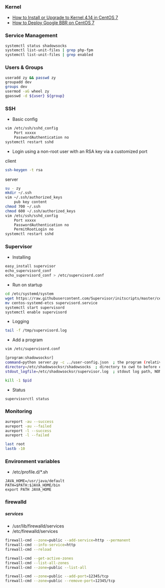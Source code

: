 ### Kernel
- [How to Install or Upgrade to Kernel 4.14 in CentOS 7](https://www.tecmint.com/install-upgrade-kernel-version-in-centos-7/)
- [How to Deploy Google BBR on CentOS 7](https://www.vultr.com/docs/how-to-deploy-google-bbr-on-centos-7)

### Service Management
```bash
systemctl status shadowsocks
systemctl list-unit-files | grep php-fpm
systemctl list-unit-files | grep enabled
```

### Users & Groups
```bash
useradd zy && passwd zy
groupadd dev
groups dev
usermod -aG wheel zy
gpasswd -d ${user} ${group}
```

### SSH
- Basic config
```bash
vim /etc/ssh/sshd_config
    Port xxxxx
    PasswordAuthentication no
systemctl restart sshd
```

- Login using a non-root user with an RSA key via a customized port

client
```bash
ssh-keygen -t rsa
```

server
```bash
su - zy
mkdir ~/.ssh
vim ~/.ssh/authorized_keys
    pub key content
chmod 700 ~/.ssh
chmod 600 ~/.ssh/authorized_keys
vim /etc/ssh/sshd_config
    Port xxxxx
    PasswordAuthentication no
    PermitRootLogin no
systemctl restart sshd
```

### Supervisor
- Installing
```bash
easy_install supervisor
echo_supervisord_conf
echo_supervisord_conf > /etc/supervisord.conf
```
- Run on startup
```bash
cd /etc/systemd/system
wget https://raw.githubusercontent.com/Supervisor/initscripts/master/centos-systemd-etcs
mv centos-systemd-etcs supervisord.service
systemctl start supervisord
systemctl enable supervisord
```

- Logging
```bash
tail -f /tmp/supervisord.log
```

- Add a program
```bash
vim /etc/supervisord.conf

[program:shadowsocksr]
command=python server.py -c ../user-config.json  ; the program (relative uses PATH, can take args)
directory=/etc/shadowsocksr/shadowsocks  ; directory to cwd to before exec (def no cwd)
stdout_logfile=/etc/shadowsocksr/supervisor.log  ; stdout log path, NONE for none; default AUTO

kill -1 $pid
```

- Status
```bash
supervisorctl status
```

### Monitoring

```bash
aureport -au --success
aureport -au --failed
aureport -l --success
aureport -l --failed

last root
lastb -10
```


### Environment variables
- /etc/profile.d/*.sh
```
JAVA_HOME=/usr/java/default
PATH=$PATH:$JAVA_HOME/bin
export PATH JAVA_HOME
```

### firewalld

##### services
- /usr/lib/firewalld/services
- /etc/firewalld/services

```bash
firewall-cmd --zone=public --add-service=http --permanent
firewall-cmd --info-service=http
firewall-cmd --reload

firewall-cmd --get-active-zones
firewall-cmd --list-all-zones
firewall-cmd --zone=public --list-all

firewall-cmd --zone=public --add-port=12345/tcp
firewall-cmd --zone=public --remove-port=12345/tcp
```
